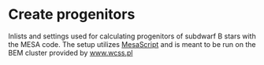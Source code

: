 # Create progenitors

Inlists and settings used for calculating progenitors of subdwarf B stars with the MESA code. The setup utilizes [MesaScript](https://github.com/wmwolf/MesaScript) and is meant to be run on the BEM cluster provided by www.wcss.pl
